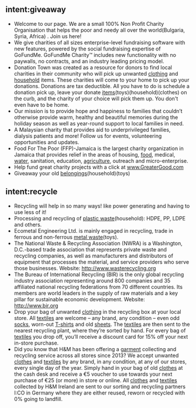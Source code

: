 

## intent:giveaway
- Welcome to our page. We are a small 100% Non Profit Charity Organisation that helps the poor and needy all over the world(Bulgaria, Syria, Africa) . Join us here!
- We give charities of all sizes enterprise-level fundraising software with new features, powered by the social fundraising expertise of GoFundMe. GoFundMe Charity™ includes new functionality with no paywalls, no contracts, and an industry leading pricing model.
- Donation Town was created as a resource for donors to find local charities in their community who will pick up unwanted [clothing](clothes) and [household](clothes) items. These charities will come to your home to pick up your donations. Donations are tax deductible. All you have to do is schedule a donation pick up, leave your donate [items](food)(toys)(household)(clothes) on the curb, and the charity of your choice will pick them up. You don't even have to be home.
- Our mission is to provide hope and happiness to families that couldn’t otherwise provide warm, healthy and beautiful memories during the holiday season as well as year-round support to local families in need.
- A Malaysian charity that provides aid to underprivileged families, dialysis patients and more! Follow us for events, volunteering opportunities and updates.
- Food For The Poor (FFP)-Jamaica is the largest charity organization in Jamaica that provides relief in the areas of housing, [food](food), medical, [water](food), sanitation, education, [agriculture](food), outreach and micro-enterprise.
- Help fund great charity projects with a click at www.GreaterGood.com
- Giveaway your old [belongings](clothes)(household)(toys)


## intent:recycle
- Recycling will help in so many ways! like power generating and having to use less of it!
- Processing and recycling of [plastic waste](toys)(household): HDPE, PP, LDPE and others.
- Ecometal Engineering Ltd. is mainly engaged in recycling, trade in ferrous and non-ferrous [metal waste](household)(toys).
- The National Waste & Recycling Association (NWRA) is a Washington, D.C.-based trade association that represents private waste and recycling companies, as well as manufacturers and distributors of equipment that processes the material, and service providers who serve those businesses.
Website: http://www.wasterecycling.org
- The Bureau of International Recycling (BIR) is the only global recycling industry association representing around 800 companies and 35 affiliated national recycling federations from 70 different countries. Its members are world leaders in the supply of raw materials and a key pillar for sustainable economic development.
Website: http://www.bir.org
- Drop your bag of unwanted [clothing](clothes) in the recycling box at your local store. All [textiles](clothes) are welcome – any brand, any condition – even odd [socks](clothes), worn-out [T-shirts](clothes) and old [sheets](clothes). The [textiles](clothes) are then sent to the nearest recycling plant, where they’re sorted by hand. For every bag of [textiles](clothes) you drop off, you’ll receive a discount card for 15% off your next in-store purchase.
- Did you know that H&M has been offering a [garment](clothes) collecting and recycling service across all stores since 2013?
We accept unwanted [clothes](clothes) and [textiles](clothes) by any brand, in any condition, at any of our stores, every single day of the year.
Simply hand in your bag of old [clothes](clothes) at the cash desk and receive a €5 voucher to use towards your next purchase of €25 (or more) in store or online.
All [clothes](clothes) and [textiles](clothes) collected by H&M Ireland are sent to our sorting and recycling partners I:CO in Germany where they are either reused, reworn or recycled with 0% going to landfill.
